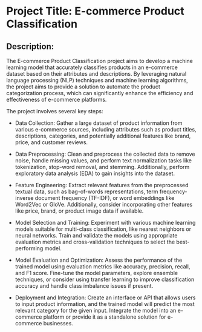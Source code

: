# Project Title: E-commerce Product Classification

## Description:
The E-commerce Product Classification project aims to develop a machine learning model that accurately classifies products in an e-commerce dataset based on their attributes and descriptions. By leveraging natural language processing (NLP) techniques and machine learning algorithms, the project aims to provide a solution to automate the product categorization process, which can significantly enhance the efficiency and effectiveness of e-commerce platforms.

The project involves several key steps:

- Data Collection: Gather a large dataset of product information from various e-commerce sources, including attributes such as product titles, descriptions, categories, and potentially additional features like brand, price, and customer reviews.

- Data Preprocessing: Clean and preprocess the collected data to remove noise, handle missing values, and perform text normalization tasks like tokenization, stop-word removal, and stemming. Additionally, perform exploratory data analysis (EDA) to gain insights into the dataset.

- Feature Engineering: Extract relevant features from the preprocessed textual data, such as bag-of-words representations, term frequency-inverse document frequency (TF-IDF), or word embeddings like Word2Vec or GloVe. Additionally, consider incorporating other features like price, brand, or product image data if available.

- Model Selection and Training: Experiment with various machine learning models suitable for multi-class classification, like nearest neighbors or neural networks. Train and validate the models using appropriate evaluation metrics and cross-validation techniques to select the best-performing model.

- Model Evaluation and Optimization: Assess the performance of the trained model using evaluation metrics like accuracy, precision, recall, and F1 score. Fine-tune the model parameters, explore ensemble techniques, or consider using transfer learning to improve classification accuracy and handle class imbalance issues if present.

- Deployment and Integration: Create an interface or API that allows users to input product information, and the trained model will predict the most relevant category for the given input. Integrate the model into an e-commerce platform or provide it as a standalone solution for e-commerce businesses.
